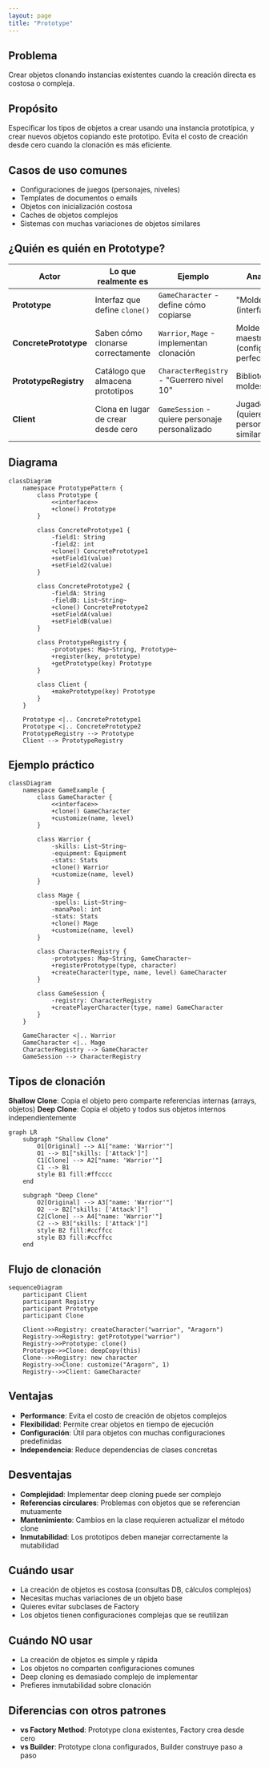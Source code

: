 ```yaml
---
layout: page
title: "Prototype"
---
```


## Problema
Crear objetos clonando instancias existentes cuando la creación directa es costosa o compleja.

## Propósito
Especificar los tipos de objetos a crear usando una instancia prototípica, y crear nuevos objetos copiando este prototipo. Evita el costo de creación desde cero cuando la clonación es más eficiente.

## Casos de uso comunes
- Configuraciones de juegos (personajes, niveles)
- Templates de documentos o emails
- Objetos con inicialización costosa
- Caches de objetos complejos
- Sistemas con muchas variaciones de objetos similares

## ¿Quién es quién en Prototype?

| Actor | Lo que realmente es | Ejemplo | Analogía |
|-------|--------------------|---------|-----------|
| **Prototype** | Interfaz que define `clone()` | `GameCharacter` - define cómo copiarse | "Molde" (interfaz) |
| **ConcretePrototype** | Saben cómo clonarse correctamente | `Warrior`, `Mage` - implementan clonación | Molde maestro (configuración perfecta) |
| **PrototypeRegistry** | Catálogo que almacena prototipos | `CharacterRegistry` - "Guerrero nivel 10" | Biblioteca de moldes |
| **Client** | Clona en lugar de crear desde cero | `GameSession` - quiere personaje personalizado | Jugador (quiere personaje similar) |

## Diagrama

```mermaid
classDiagram
    namespace PrototypePattern {
        class Prototype {
            <<interface>>
            +clone() Prototype
        }
        
        class ConcretePrototype1 {
            -field1: String
            -field2: int
            +clone() ConcretePrototype1
            +setField1(value)
            +setField2(value)
        }
        
        class ConcretePrototype2 {
            -fieldA: String
            -fieldB: List~String~
            +clone() ConcretePrototype2
            +setFieldA(value)
            +setFieldB(value)
        }
        
        class PrototypeRegistry {
            -prototypes: Map~String, Prototype~
            +register(key, prototype)
            +getPrototype(key) Prototype
        }
        
        class Client {
            +makePrototype(key) Prototype
        }
    }
    
    Prototype <|.. ConcretePrototype1
    Prototype <|.. ConcretePrototype2
    PrototypeRegistry --> Prototype
    Client --> PrototypeRegistry
```

## Ejemplo práctico

```mermaid
classDiagram
    namespace GameExample {
        class GameCharacter {
            <<interface>>
            +clone() GameCharacter
            +customize(name, level)
        }
        
        class Warrior {
            -skills: List~String~
            -equipment: Equipment
            -stats: Stats
            +clone() Warrior
            +customize(name, level)
        }
        
        class Mage {
            -spells: List~String~
            -manaPool: int
            -stats: Stats
            +clone() Mage
            +customize(name, level)
        }
        
        class CharacterRegistry {
            -prototypes: Map~String, GameCharacter~
            +registerPrototype(type, character)
            +createCharacter(type, name, level) GameCharacter
        }
        
        class GameSession {
            -registry: CharacterRegistry
            +createPlayerCharacter(type, name) GameCharacter
        }
    }
    
    GameCharacter <|.. Warrior
    GameCharacter <|.. Mage
    CharacterRegistry --> GameCharacter
    GameSession --> CharacterRegistry
```

## Tipos de clonación

**Shallow Clone**: Copia el objeto pero comparte referencias internas (arrays, objetos)
**Deep Clone**: Copia el objeto y todos sus objetos internos independientemente

```mermaid
graph LR
    subgraph "Shallow Clone"
        O1[Original] --> A1["name: 'Warrior'"]
        O1 --> B1["skills: ['Attack']"]
        C1[Clone] --> A2["name: 'Warrior'"]
        C1 --> B1
        style B1 fill:#ffcccc
    end
    
    subgraph "Deep Clone"
        O2[Original] --> A3["name: 'Warrior'"]
        O2 --> B2["skills: ['Attack']"]
        C2[Clone] --> A4["name: 'Warrior'"]
        C2 --> B3["skills: ['Attack']"]
        style B2 fill:#ccffcc
        style B3 fill:#ccffcc
    end
```

## Flujo de clonación

```mermaid
sequenceDiagram
    participant Client
    participant Registry
    participant Prototype
    participant Clone
    
    Client->>Registry: createCharacter("warrior", "Aragorn")
    Registry->>Registry: getPrototype("warrior")
    Registry->>Prototype: clone()
    Prototype->>Clone: deepCopy(this)
    Clone-->>Registry: new character
    Registry->>Clone: customize("Aragorn", 1)
    Registry-->>Client: GameCharacter
```

## Ventajas
- **Performance**: Evita el costo de creación de objetos complejos
- **Flexibilidad**: Permite crear objetos en tiempo de ejecución
- **Configuración**: Útil para objetos con muchas configuraciones predefinidas
- **Independencia**: Reduce dependencias de clases concretas

## Desventajas
- **Complejidad**: Implementar deep cloning puede ser complejo
- **Referencias circulares**: Problemas con objetos que se referencian mutuamente
- **Mantenimiento**: Cambios en la clase requieren actualizar el método clone
- **Inmutabilidad**: Los prototipos deben manejar correctamente la mutabilidad

## Cuándo usar
- La creación de objetos es costosa (consultas DB, cálculos complejos)
- Necesitas muchas variaciones de un objeto base
- Quieres evitar subclases de Factory
- Los objetos tienen configuraciones complejas que se reutilizan

## Cuándo NO usar
- La creación de objetos es simple y rápida
- Los objetos no comparten configuraciones comunes
- Deep cloning es demasiado complejo de implementar
- Prefieres inmutabilidad sobre clonación

## Diferencias con otros patrones
- **vs Factory Method**: Prototype clona existentes, Factory crea desde cero
- **vs Builder**: Prototype clona configurados, Builder construye paso a paso